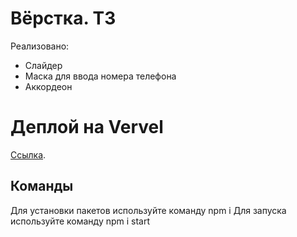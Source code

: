 # Вёрстка. ТЗ
Реализовано:
- Слайдер
- Маска для ввода номера телефона
- Аккордеон

# Деплой на Vervel

[Ссылка](https://500-denis-sergeev-85.vercel.app/).

## Команды

Для установки пакетов используйте команду npm i
Для запуска используйте команду npm i start
